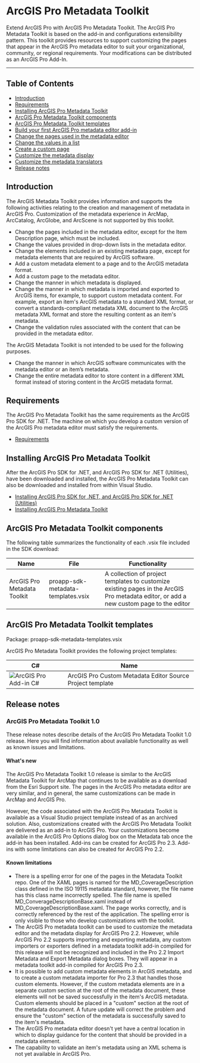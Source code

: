 # ArcGIS Pro Metadata Toolkit

Extend ArcGIS Pro with ArcGIS Pro Metadata Toolkit. The ArcGIS Pro Metadata Toolkit is based on the add-in and configurations extensibility pattern. This toolkit provides resources to support customizing the pages that appear in the ArcGIS Pro metadata editor to suit your organizational, community, or regional requirements. Your modifications can be distributed as an ArcGIS Pro Add-In.

***

## Table of Contents
- [Introduction](https://github.com/ArcGIS/arcgis-pro-metadata-toolkit#introduction)
- [Requirements](https://github.com/ArcGIS/arcgis-pro-metadata-toolkit#requirements)
- [Installing ArcGIS Pro Metadata Toolkit](https://github.com/ArcGIS/arcgis-pro-metadata-toolkit#installing-arcgis-pro-metadata-toolkit)
- [ArcGIS Pro Metadata Toolkit components](https://github.com/ArcGIS/arcgis-pro-metadata-toolkit#arcgis-pro-metadata-toolkit-components)
- [ArcGIS Pro Metadata Toolkit templates](https://github.com/ArcGIS/arcgis-pro-metadata-toolkit#arcgis-pro-metadata-toolkit-templates)
- [Build your first ArcGIS Pro metadata editor add-in](https://github.com/ArcGIS/arcgis-pro-metadata-toolkit/wiki/Build-your-first-ArcGIS-Pro-metadata-editor-add-in)
- [Change the pages used in the metadata editor](https://github.com/ArcGIS/arcgis-pro-metadata-toolkit/wiki/Change-the-pages-used-in-the-metadata-editor)
- [Change the values in a list](https://github.com/ArcGIS/arcgis-pro-metadata-toolkit/wiki/Change-the-values-in-a-list)
- [Create a custom page](https://github.com/ArcGIS/arcgis-pro-metadata-toolkit/wiki/Create-a-custom-page)
- [Customize the metadata display](https://github.com/ArcGIS/arcgis-pro-metadata-toolkit/wiki/Customize-the-metadata-display)
- [Customize the metadata translators](https://github.com/ArcGIS/arcgis-pro-metadata-toolkit/wiki/Customize-the-metadata-translators)
- [Release notes](https://github.com/ArcGIS/arcgis-pro-metadata-toolkit#release-notes)

## Introduction[](#introduction)

The ArcGIS Metadata Toolkit provides information and supports the following activities relating to the creation and management of metadata in ArcGIS Pro. Customization of the metadata experience in ArcMap, ArcCatalog, ArcGlobe, and ArcScene is not supported by this toolkit.

- Change the pages included in the metadata editor, except for the Item Description page, which must be included.
- Change the values provided in drop-down lists in the metadata editor.
- Change the elements included in an existing metadata page, except for metadata elements that are required by ArcGIS software.
- Add a custom metadata element to a page and to the ArcGIS metadata format.
- Add a custom page to the metadata editor.
- Change the manner in which metadata is displayed.
- Change the manner in which metadata is imported and exported to ArcGIS items, for example, to support custom metadata content. For example, export an item's ArcGIS metadata to a standard XML format, or convert a standards-compliant metadata XML document to the ArcGIS metadata XML format and store the resulting content as an item's metadata.
- Change the validation rules associated with the content that can be provided in the metadata editor.

The ArcGIS Metadata Toolkit is not intended to be used for the following purposes.

- Change the manner in which ArcGIS software communicates with the metadata editor or an item’s metadata.
- Change the entire metadata editor to store content in a different XML format instead of storing content in the ArcGIS metadata format.

## Requirements[](#requirements)
The ArcGIS Pro Metadata Toolkit has the same requirements as the ArcGIS Pro SDK for .NET. The machine on which you develop a custom version of the ArcGIS Pro metadata editor must satisfy the requirements.
* [Requirements](https://github.com/Esri/arcgis-pro-sdk/wiki#requirements)

## Installing ArcGIS Pro Metadata Toolkit[](#installing-arcgis-pro-metadata-toolkit)
After the ArcGIS Pro SDK for .NET, and ArcGIS Pro SDK for .NET (Utilities), have been downloaded and installed, the ArcGIS Pro Metadata Toolkit can also be downloaded and installed from within Visual Studio.
* [Installing ArcGIS Pro SDK for .NET, and ArcGIS Pro SDK for .NET (Utilities)](https://github.com/Esri/arcgis-pro-sdk/wiki/ProGuide-Installation-and-Upgrade)
* [Installing ArcGIS Pro Metadata Toolkit](https://github.com/ArcGIS/arcgis-pro-metadata-toolkit/wiki/ArcGIS-Pro-Metadata-Toolkit-Installation)

## ArcGIS Pro Metadata Toolkit components[](#arcgis-pro-metadata-toolkit-components)
The following table summarizes the functionality of each .vsix file included in the SDK download:

| Name	| File	| Functionality	|
| ----- | -----	| -------------	|
|ArcGIS Pro Metadata Toolkit	| proapp-sdk-metadata-templates.vsix	| A collection of project templates to customize existing pages in the ArcGIS Pro metadata editor, or add a new custom page to the editor |

## ArcGIS Pro Metadata Toolkit templates[](#arcgis-pro-metadata-toolkit-templates)
Package: proapp-sdk-metadata-templates.vsix

ArcGIS Pro Metadata Toolkit provides the following project templates:

| C#	| Name	|
| ----- | -----	|
| ![ArcGIS Pro Add-in C#](https://camo.githubusercontent.com/fa0bb62d6c13e36c08fecaee3f61558e40b8ba16/687474703a2f2f457372692e6769746875622e696f2f6172636769732d70726f2d73646b2f696d616765732f56697375616c53747564696f54656d706c617465732f41726347495350726f4d6f64756c654333322e706e67 "ArcGIS Pro Add-in C#") | ArcGIS Pro Custom Metadata Editor Source Project template |

## Release notes[](#release-notes)

### ArcGIS Pro Metadata Toolkit 1.0

These release notes describe details of the ArcGIS Pro Metadata Toolkit 1.0 release. Here you will find information about available functionality as well as known issues and limitations.

#### What's new

The ArcGIS Pro Metadata Toolkit 1.0 release is similar to the ArcGIS Metadata Toolkit for ArcMap that continues to be available as a download from the Esri Support site. The pages in the ArcGIS Pro metadata editor are very similar, and in general, the same customizations can be made in ArcMap and ArcGIS Pro. 

However, the code associated with the ArcGIS Pro Metadata Toolkit is available as a Visual Studio project template instead of as an archived solution. Also, customizations created with the ArcGIS Pro Metadata Toolkit are delivered as an add-in to ArcGIS Pro. Your customizations become available in the ArcGIS Pro Options dialog box on the Metadata tab once the add-in has been installed. Add-ins can be created for ArcGIS Pro 2.3. Add-ins with some limitations can also be created for ArcGIS Pro 2.2. 

#### Known limitations

- There is a spelling error for one of the pages in the Metadata Toolkit repo. One of the XAML pages is named for the MD_CoverageDescription class defined in the ISO 19115 metadata standard, however, the file name has this class name incorrectly spelled. The file name is spelled MD_ConverageDescriptionBase.xaml instead of MD_CoverageDescriptionBase.xaml. The page works correctly, and is correctly referenced by the rest of the application. The spelling error is only visible to those who develop customizations with the toolkit.
- The ArcGIS Pro metadata toolkit can be used to customize the metadata editor and the metadata display for ArcGIS Pro 2.2. However, while ArcGIS Pro 2.2 supports importing and exporting metadata, any custom importers or exporters defined in a metadata toolkit add-in compiled for this release will not be recognized and included in the Pro 2.2 Import Metadata and Export Metadata dialog boxes. They will appear in a metadata toolkit add-in compiled for ArcGIS Pro 2.3. 
- It is possible to add custom metadata elements in ArcGIS metadata, and to create a custom metadata importer for Pro 2.3 that handles those custom elements. However, if the custom metadata elements are in a separate custom section at the root of the metadata document, these elements will not be saved successfully in the item's ArcGIS metadata. Custom elements should be placed in a "custom" section at the root of the metadata document. A future update will correct the problem and ensure the "custom" section of the metadata is successfully saved to the item's metadata. 
- The ArcGIS Pro metadata editor doesn't yet have a central location in which to display guidance for the content that should be provided in a metadata element.  
- The capability to validate an item's metadata using an XML schema is not yet available in ArcGIS Pro.
